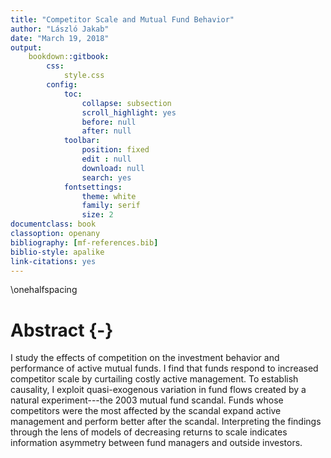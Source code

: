 ```yaml
--- 
title: "Competitor Scale and Mutual Fund Behavior"
author: "László Jakab"
date: "March 19, 2018"
output: 
    bookdown::gitbook:
        css:
            style.css
        config:
            toc:
                collapse: subsection
                scroll_highlight: yes
                before: null
                after: null
            toolbar:
                position: fixed
                edit : null
                download: null
                search: yes
            fontsettings:
                theme: white
                family: serif
                size: 2
documentclass: book
classoption: openany
bibliography: [mf-references.bib]
biblio-style: apalike
link-citations: yes
---
```


\onehalfspacing

# Abstract {-}

I study the effects of competition on the investment behavior and performance of active mutual funds. I find that funds respond to increased competitor scale by curtailing costly active management. To establish causality, I exploit quasi-exogenous variation in fund flows created by a natural experiment---the 2003 mutual fund scandal. Funds whose competitors were the most affected by the scandal expand active management and perform better after the scandal. Interpreting the findings through the lens of models of decreasing returns to scale indicates information asymmetry between fund managers and outside investors.

